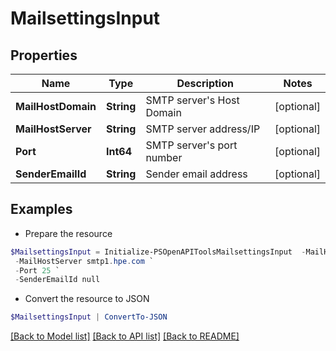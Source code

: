 # MailsettingsInput
## Properties

Name | Type | Description | Notes
------------ | ------------- | ------------- | -------------
**MailHostDomain** | **String** | SMTP server&#39;s Host Domain | [optional] 
**MailHostServer** | **String** | SMTP server address/IP | [optional] 
**Port** | **Int64** | SMTP server&#39;s port number | [optional] 
**SenderEmailId** | **String** | Sender email address | [optional] 

## Examples

- Prepare the resource
```powershell
$MailsettingsInput = Initialize-PSOpenAPIToolsMailsettingsInput  -MailHostDomain hpe.com `
 -MailHostServer smtp1.hpe.com `
 -Port 25 `
 -SenderEmailId null
```

- Convert the resource to JSON
```powershell
$MailsettingsInput | ConvertTo-JSON
```

[[Back to Model list]](../README.md#documentation-for-models) [[Back to API list]](../README.md#documentation-for-api-endpoints) [[Back to README]](../README.md)


